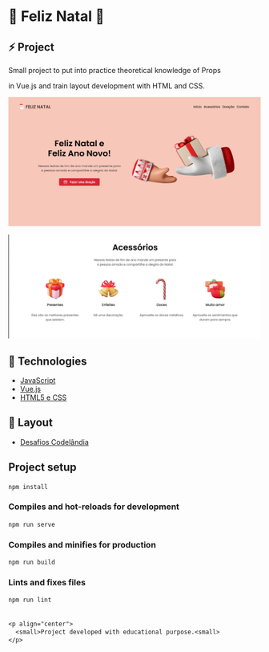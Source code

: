 <h1> 🎅 Feliz Natal 🎅 </h1>

## ⚡ Project
Small project to put into practice theoretical knowledge of Props


 in Vue.js and train layout development with HTML and CSS.

<img src="https://raw.githubusercontent.com/dlavinia/feliznatal/master/src/assets/print1.png"/><br>

<img src="https://raw.githubusercontent.com/dlavinia/feliznatal/master/src/assets/print2.png"/>

## 🚀 Technologies

- [JavaScript](https://www.javascript.com/)
- [Vue.js](https://vuejs.org/)
- [HTML5 e CSS](https://https://html.com/)


## 🧩 Layout

- [Desafios Codelândia](
https://www.figma.com/file/Yb9IBH56g7T1hdIyZ3BMNO/Desafios---Codel%C3%A2ndia?node-id=39340%3A782)


## Project setup
```
npm install
```

### Compiles and hot-reloads for development
```
npm run serve
```

### Compiles and minifies for production
```
npm run build
```

### Lints and fixes files
```
npm run lint


<p align="center">
  <small>Project developed with educational purpose.<small>
</p>
